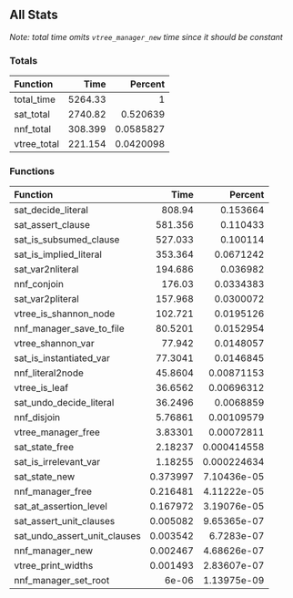 ## All Stats

*Note: total time omits `vtree_manager_new` time since it should be constant*

### Totals

| Function    |     Time |   Percent |
|:------------|---------:|----------:|
| total_time  | 5264.33  | 1         |
| sat_total   | 2740.82  | 0.520639  |
| nnf_total   |  308.399 | 0.0585827 |
| vtree_total |  221.154 | 0.0420098 |

### Functions

| Function                     |       Time |     Percent |
|:-----------------------------|-----------:|------------:|
| sat_decide_literal           | 808.94     | 0.153664    |
| sat_assert_clause            | 581.356    | 0.110433    |
| sat_is_subsumed_clause       | 527.033    | 0.100114    |
| sat_is_implied_literal       | 353.364    | 0.0671242   |
| sat_var2nliteral             | 194.686    | 0.036982    |
| nnf_conjoin                  | 176.03     | 0.0334383   |
| sat_var2pliteral             | 157.968    | 0.0300072   |
| vtree_is_shannon_node        | 102.721    | 0.0195126   |
| nnf_manager_save_to_file     |  80.5201   | 0.0152954   |
| vtree_shannon_var            |  77.942    | 0.0148057   |
| sat_is_instantiated_var      |  77.3041   | 0.0146845   |
| nnf_literal2node             |  45.8604   | 0.00871153  |
| vtree_is_leaf                |  36.6562   | 0.00696312  |
| sat_undo_decide_literal      |  36.2496   | 0.0068859   |
| nnf_disjoin                  |   5.76861  | 0.00109579  |
| vtree_manager_free           |   3.83301  | 0.00072811  |
| sat_state_free               |   2.18237  | 0.000414558 |
| sat_is_irrelevant_var        |   1.18255  | 0.000224634 |
| sat_state_new                |   0.373997 | 7.10436e-05 |
| nnf_manager_free             |   0.216481 | 4.11222e-05 |
| sat_at_assertion_level       |   0.167972 | 3.19076e-05 |
| sat_assert_unit_clauses      |   0.005082 | 9.65365e-07 |
| sat_undo_assert_unit_clauses |   0.003542 | 6.7283e-07  |
| nnf_manager_new              |   0.002467 | 4.68626e-07 |
| vtree_print_widths           |   0.001493 | 2.83607e-07 |
| nnf_manager_set_root         |   6e-06    | 1.13975e-09 |
